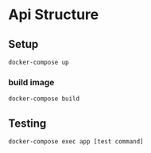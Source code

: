 # Api Structure

## Setup

`docker-compose up`

### build image
`docker-compose build`

## Testing
`docker-compose exec app [test command]`
